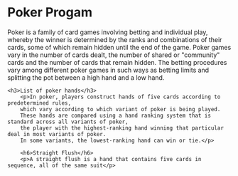 <h1>Poker Progam</h1>
<h8><p>
	Poker is a family of card games involving betting and individual play, 
	whereby the winner is determined by the ranks and combinations of their cards, 
	some of which remain hidden until the end of the game.
	Poker games vary in the number of cards dealt,
	the number of shared or "community" cards and the number of cards that remain hidden.
	The betting procedures vary among different poker games in such ways as betting
	limits and splitting the pot between a high hand and a low hand.</p></h8>

	<h3>List of poker hands</h3>
		<p>In poker, players construct hands of five cards according to predetermined rules,
		which vary according to which variant of poker is being played.
		These hands are compared using a hand ranking system that is standard across all variants of poker,
		the player with the highest-ranking hand winning that particular deal in most variants of poker.
		In some variants, the lowest-ranking hand can win or tie.</p>

		<h6>Straight Flush</h6>
		<p>A straight flush is a hand that contains five cards in sequence, all of the same suit</p>
	
